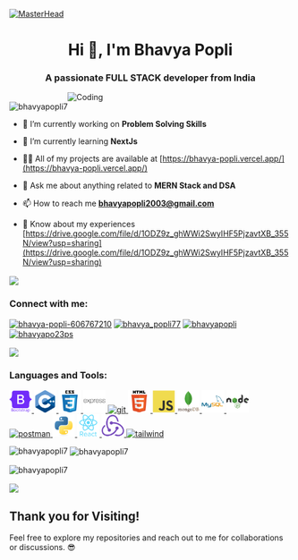 [![MasterHead](https://user-images.githubusercontent.com/90236635/232446433-d5540fa2-fe28-4bb8-b929-cdb51fe61336.gif)](https://bhavyapopli.io)
<h1 align="center">Hi 👋, I'm Bhavya Popli</h1>
<h3 align="center">A passionate FULL STACK developer from India</h3>

<img align="right" alt="Coding" width="400" src="https://media2.giphy.com/media/v1.Y2lkPTc5MGI3NjExb3BleDZoNnRpcWVta3RjbnV5dHR1Zzdjc2lhZHo1MHdrb3JwZG1qdyZlcD12MV9pbnRlcm5hbF9naWZfYnlfaWQmY3Q9Zw/2IudUHdI075HL02Pkk/giphy.webp">

<p align="left"> <img src="https://komarev.com/ghpvc/?username=bhavyapopli7&label=Profile%20views&color=0e75b6&style=flat" alt="bhavyapopli7" /> </p>

- 🔭 I’m currently working on **Problem Solving Skills**

- 🌱 I’m currently learning **NextJs**

- 👨‍💻 All of my projects are available at [https://bhavya-popli.vercel.app/](https://bhavya-popli.vercel.app/)

- 💬 Ask me about anything related to **MERN Stack and DSA**

- 📫 How to reach me **bhavyapopli2003@gmail.com**

- 📄 Know about my experiences [https://drive.google.com/file/d/1ODZ9z_ghWWi2SwyIHF5PjzavtXB_355N/view?usp=sharing](https://drive.google.com/file/d/1ODZ9z_ghWWi2SwyIHF5PjzavtXB_355N/view?usp=sharing)

<img align="center" src="https://user-images.githubusercontent.com/73097560/115834477-dbab4500-a447-11eb-908a-139a6edaec5c.gif"/>

<h3 align="left">Connect with me:</h3>
<p align="left">
<a href="https://linkedin.com/in/bhavya-popli-606767210" target="blank"><img align="center" src="https://raw.githubusercontent.com/rahuldkjain/github-profile-readme-generator/master/src/images/icons/Social/linked-in-alt.svg" alt="bhavya-popli-606767210" height="30" width="40" /></a>
<a href="https://instagram.com/bhavya_popli77" target="blank"><img align="center" src="https://raw.githubusercontent.com/rahuldkjain/github-profile-readme-generator/master/src/images/icons/Social/instagram.svg" alt="bhavya_popli77" height="30" width="40" /></a>
<a href="https://www.leetcode.com/bhavyapopli" target="blank"><img align="center" src="https://raw.githubusercontent.com/rahuldkjain/github-profile-readme-generator/master/src/images/icons/Social/leet-code.svg" alt="bhavyapopli" height="30" width="40" /></a>
<a href="https://auth.geeksforgeeks.org/user/bhavyapo23ps" target="blank"><img align="center" src="https://raw.githubusercontent.com/rahuldkjain/github-profile-readme-generator/master/src/images/icons/Social/geeks-for-geeks.svg" alt="bhavyapo23ps" height="30" width="40" /></a>
</p>

<img align="center" src="https://user-images.githubusercontent.com/73097560/115834477-dbab4500-a447-11eb-908a-139a6edaec5c.gif"/>

<h3 align="left">Languages and Tools:</h3>
<p align="left"> <a href="https://getbootstrap.com" target="_blank" rel="noreferrer"> <img src="https://raw.githubusercontent.com/devicons/devicon/master/icons/bootstrap/bootstrap-plain-wordmark.svg" alt="bootstrap" width="40" height="40"/> </a> <a href="https://www.w3schools.com/cpp/" target="_blank" rel="noreferrer"> <img src="https://raw.githubusercontent.com/devicons/devicon/master/icons/cplusplus/cplusplus-original.svg" alt="cplusplus" width="40" height="40"/> </a> <a href="https://www.w3schools.com/css/" target="_blank" rel="noreferrer"> <img src="https://raw.githubusercontent.com/devicons/devicon/master/icons/css3/css3-original-wordmark.svg" alt="css3" width="40" height="40"/> </a> <a href="https://expressjs.com" target="_blank" rel="noreferrer"> <img src="https://raw.githubusercontent.com/devicons/devicon/master/icons/express/express-original-wordmark.svg" alt="express" width="40" height="40"/> </a> <a href="https://git-scm.com/" target="_blank" rel="noreferrer"> <img src="https://www.vectorlogo.zone/logos/git-scm/git-scm-icon.svg" alt="git" width="40" height="40"/> </a> <a href="https://www.w3.org/html/" target="_blank" rel="noreferrer"> <img src="https://raw.githubusercontent.com/devicons/devicon/master/icons/html5/html5-original-wordmark.svg" alt="html5" width="40" height="40"/> </a> <a href="https://developer.mozilla.org/en-US/docs/Web/JavaScript" target="_blank" rel="noreferrer"> <img src="https://raw.githubusercontent.com/devicons/devicon/master/icons/javascript/javascript-original.svg" alt="javascript" width="40" height="40"/> </a> <a href="https://www.mongodb.com/" target="_blank" rel="noreferrer"> <img src="https://raw.githubusercontent.com/devicons/devicon/master/icons/mongodb/mongodb-original-wordmark.svg" alt="mongodb" width="40" height="40"/> </a> <a href="https://www.mysql.com/" target="_blank" rel="noreferrer"> <img src="https://raw.githubusercontent.com/devicons/devicon/master/icons/mysql/mysql-original-wordmark.svg" alt="mysql" width="40" height="40"/> </a> <a href="https://nodejs.org" target="_blank" rel="noreferrer"> <img src="https://raw.githubusercontent.com/devicons/devicon/master/icons/nodejs/nodejs-original-wordmark.svg" alt="nodejs" width="40" height="40"/> </a> <a href="https://postman.com" target="_blank" rel="noreferrer"> <img src="https://www.vectorlogo.zone/logos/getpostman/getpostman-icon.svg" alt="postman" width="40" height="40"/> </a> <a href="https://www.python.org" target="_blank" rel="noreferrer"> <img src="https://raw.githubusercontent.com/devicons/devicon/master/icons/python/python-original.svg" alt="python" width="40" height="40"/> </a> <a href="https://reactjs.org/" target="_blank" rel="noreferrer"> <img src="https://raw.githubusercontent.com/devicons/devicon/master/icons/react/react-original-wordmark.svg" alt="react" width="40" height="40"/> </a> <a href="https://redux.js.org" target="_blank" rel="noreferrer"> <img src="https://raw.githubusercontent.com/devicons/devicon/master/icons/redux/redux-original.svg" alt="redux" width="40" height="40"/> </a> <a href="https://tailwindcss.com/" target="_blank" rel="noreferrer"> <img src="https://www.vectorlogo.zone/logos/tailwindcss/tailwindcss-icon.svg" alt="tailwind" width="40" height="40"/> </a> </p>

<p><img align="left" src="https://github-readme-stats.vercel.app/api/top-langs?username=bhavyapopli7&show_icons=true&locale=en&layout=compact" alt="bhavyapopli7" /></p>

<p>&nbsp;<img align="center" src="https://github-readme-stats.vercel.app/api?username=bhavyapopli7&show_icons=true&locale=en" alt="bhavyapopli7" /></p>

<p><img align="center" src="https://github-readme-streak-stats.herokuapp.com/?user=bhavyapopli7&" alt="bhavyapopli7" /></p>

<img align="center" src="https://user-images.githubusercontent.com/73097560/115834477-dbab4500-a447-11eb-908a-139a6edaec5c.gif"/>

## Thank you for Visiting!

Feel free to explore my repositories and reach out to me for collaborations or discussions. 😎
